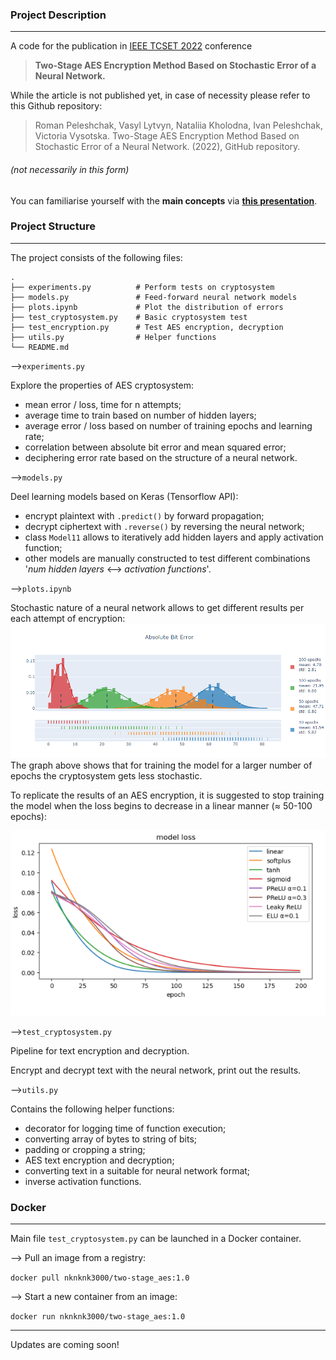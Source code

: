 ### Project Description ###
***
A code for the publication in [IEEE TCSET 2022](http://tcset.ieee.org.ua/) conference

>**Two-Stage AES Encryption Method Based on Stochastic Error of a Neural Network.**

While the article is not published yet, in case of necessity please refer to this Github repository:

>Roman Peleshchak, Vasyl Lytvyn, Nataliia Kholodna, Ivan Peleshchak, Victoria Vysotska.
>Two-Stage AES Encryption Method Based on Stochastic Error of a Neural Network. (2022), GitHub repository.

###### (not necessarily in this form)

You can familiarise yourself with the **main concepts** via **[this presentation](https://docs.google.com/presentation/d/1WRPRrL_rs232LJMM8mtBHYHIaKSGB9XI/edit?usp=sharing&ouid=106111675070305454051&rtpof=true&sd=true)**.

### Project Structure ###
***
The project consists of the following files:
```
.
├── experiments.py          # Perform tests on cryptosystem
├── models.py               # Feed-forward neural network models
├── plots.ipynb             # Plot the distribution of errors 
├── test_cryptosystem.py    # Basic cryptosystem test
├── test_encryption.py      # Test AES encryption, decryption
├── utils.py                # Helper functions
└── README.md
```
⟶`experiments.py`

Explore the properties of AES cryptosystem: 
- mean error / loss, time for n attempts;
- average time to train based on number of hidden layers;
- average error / loss based on number of training epochs and learning rate;
- correlation between absolute bit error and mean squared error;
- deciphering error rate based on the structure of a neural network.

⟶`models.py`

Deel learning models based on Keras (Tensorflow API):
- encrypt plaintext with `.predict()` by forward propagation;
- decrypt ciphertext with `.reverse()` by reversing the neural network;
- class `Model11` allows to iteratively add hidden layers and apply activation function;
- other models are manually constructed to test different combinations '_num hidden layers_ ⟷ _activation functions_'.

⟶`plots.ipynb`

Stochastic nature of a neural network allows to get different results per each attempt of encryption:
![img.png](readme_images/img.png)
The graph above shows that for training the model for a larger number of epochs the cryptosystem gets less stochastic.

To replicate the results of an AES encryption, it is suggested to stop training the model when the loss begins to decrease in a linear manner (≈ 50-100 epochs):

![img_1.png](readme_images/img_1.png)

⟶`test_cryptosystem.py`

Pipeline for text encryption and decryption. 

Encrypt and decrypt text with the neural network, print out the results.

⟶`utils.py`

Contains the following helper functions:
- decorator for logging time of function execution;
- converting array of bytes to string of bits;
- padding or cropping a string;
- AES text encryption and decryption;
- converting text in a suitable for neural network format;
- inverse activation functions.

### Docker ###
***
Main file `test_cryptosystem.py` can be launched in a Docker container.

⟶ Pull an image from a registry:

```docker pull nknknk3000/two-stage_aes:1.0```

⟶ Start a new container from an image:

```docker run nknknk3000/two-stage_aes:1.0```
***


Updates are coming soon!